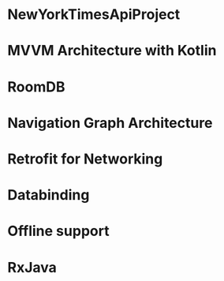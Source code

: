 # NewYorkTimesApiProject
# MVVM Architecture with Kotlin
# RoomDB
# Navigation Graph Architecture
# Retrofit for Networking
# Databinding
# Offline support
# RxJava
